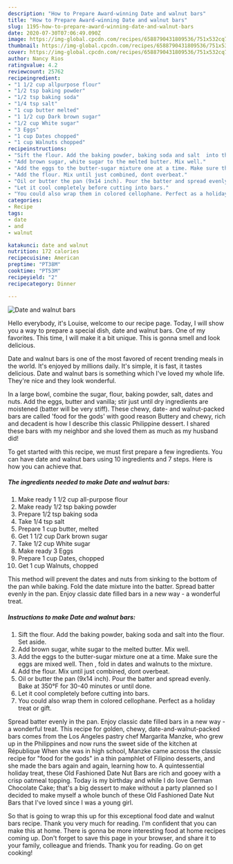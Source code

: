 ```yaml
---
description: "How to Prepare Award-winning Date and walnut bars"
title: "How to Prepare Award-winning Date and walnut bars"
slug: 1195-how-to-prepare-award-winning-date-and-walnut-bars
date: 2020-07-30T07:06:49.090Z
image: https://img-global.cpcdn.com/recipes/6588790431809536/751x532cq70/date-and-walnut-bars-recipe-main-photo.jpg
thumbnail: https://img-global.cpcdn.com/recipes/6588790431809536/751x532cq70/date-and-walnut-bars-recipe-main-photo.jpg
cover: https://img-global.cpcdn.com/recipes/6588790431809536/751x532cq70/date-and-walnut-bars-recipe-main-photo.jpg
author: Nancy Rios
ratingvalue: 4.2
reviewcount: 25762
recipeingredient:
- "1 1/2 cup allpurpose flour"
- "1/2 tsp baking powder"
- "1/2 tsp baking soda"
- "1/4 tsp salt"
- "1 cup butter melted"
- "1 1/2 cup Dark brown sugar"
- "1/2 cup White sugar"
- "3 Eggs"
- "1 cup Dates chopped"
- "1 cup Walnuts chopped"
recipeinstructions:
- "Sift the flour. Add the baking powder, baking soda and salt  into the flour. Set aside."
- "Add brown sugar, white sugar to the melted butter. Mix well."
- "Add the eggs to the butter-sugar mixture one at a time. Make sure the eggs are mixed well. Then , fold in dates and walnuts to the mixture."
- "Add the flour. Mix until just combined, dont overbeat."
- "Oil or butter the pan (9x14 inch). Pour the batter and spread evenly. Bake at 350°F for 30-40 minutes or until done."
- "Let it cool completely before cutting into bars."
- "You could also wrap them in colored cellophane. Perfect as a holiday treat or gift."
categories:
- Recipe
tags:
- date
- and
- walnut

katakunci: date and walnut 
nutrition: 172 calories
recipecuisine: American
preptime: "PT38M"
cooktime: "PT53M"
recipeyield: "2"
recipecategory: Dinner

---
```



![Date and walnut bars](https://img-global.cpcdn.com/recipes/6588790431809536/751x532cq70/date-and-walnut-bars-recipe-main-photo.jpg)

Hello everybody, it's Louise, welcome to our recipe page. Today, I will show you a way to prepare a special dish, date and walnut bars. One of my favorites. This time, I will make it a bit unique. This is gonna smell and look delicious.

Date and walnut bars is one of the most favored of recent trending meals in the world. It's enjoyed by millions daily. It's simple, it is fast, it tastes delicious. Date and walnut bars is something which I've loved my whole life. They're nice and they look wonderful.

In a large bowl, combine the sugar, flour, baking powder, salt, dates and nuts. Add the eggs, butter and vanilla; stir just until dry ingredients are moistened (batter will be very stiff). These chewy, date- and walnut-packed bars are called &#39;food for the gods&#39; with good reason Buttery and chewy, rich and decadent is how I describe this classic Philippine dessert. I shared these bars with my neighbor and she loved them as much as my husband did!


To get started with this recipe, we must first prepare a few ingredients. You can have date and walnut bars using 10 ingredients and 7 steps. Here is how you can achieve that.

<!--inarticleads1-->

##### The ingredients needed to make Date and walnut bars:

1. Make ready 1 1/2 cup all-purpose flour
1. Make ready 1/2 tsp baking powder
1. Prepare 1/2 tsp baking soda
1. Take 1/4 tsp salt
1. Prepare 1 cup butter, melted
1. Get 1 1/2 cup Dark brown sugar
1. Take 1/2 cup White sugar
1. Make ready 3 Eggs
1. Prepare 1 cup Dates, chopped
1. Get 1 cup Walnuts, chopped


This method will prevent the dates and nuts from sinking to the bottom of the pan while baking. Fold the date mixture into the batter. Spread batter evenly in the pan. Enjoy classic date filled bars in a new way - a wonderful treat. 

<!--inarticleads2-->

##### Instructions to make Date and walnut bars:

1. Sift the flour. Add the baking powder, baking soda and salt  into the flour. Set aside.
1. Add brown sugar, white sugar to the melted butter. Mix well.
1. Add the eggs to the butter-sugar mixture one at a time. Make sure the eggs are mixed well. Then , fold in dates and walnuts to the mixture.
1. Add the flour. Mix until just combined, dont overbeat.
1. Oil or butter the pan (9x14 inch). Pour the batter and spread evenly. Bake at 350°F for 30-40 minutes or until done.
1. Let it cool completely before cutting into bars.
1. You could also wrap them in colored cellophane. Perfect as a holiday treat or gift.


Spread batter evenly in the pan. Enjoy classic date filled bars in a new way - a wonderful treat. This recipe for golden, chewy, date-and-walnut-packed bars comes from the Los Angeles pastry chef Margarita Manzke, who grew up in the Philippines and now runs the sweet side of the kitchen at République When she was in high school, Manzke came across the classic recipe for &#34;food for the gods&#34; in a thin pamphlet of Filipino desserts, and she made the bars again and again, learning how to. A quintessential holiday treat, these Old Fashioned Date Nut Bars are rich and gooey with a crisp oatmeal topping. Today is my birthday and while I do love German Chocolate Cake; that&#39;s a big dessert to make without a party planned so I decided to make myself a whole bunch of these Old Fashioned Date Nut Bars that I&#39;ve loved since I was a young girl. 

So that is going to wrap this up for this exceptional food date and walnut bars recipe. Thank you very much for reading. I'm confident that you can make this at home. There is gonna be more interesting food at home recipes coming up. Don't forget to save this page in your browser, and share it to your family, colleague and friends. Thank you for reading. Go on get cooking!
